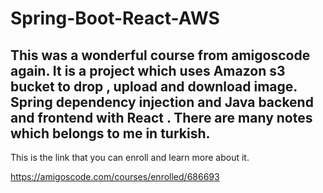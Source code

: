 # Spring-Boot-React-AWS

## This was a wonderful course from amigoscode again. It is a project which uses Amazon s3 bucket to drop , upload and download image. Spring dependency injection and Java backend and frontend with React . There are many notes which belongs to me in turkish.

This is the link that you can enroll and learn more about it.

https://amigoscode.com/courses/enrolled/686693
